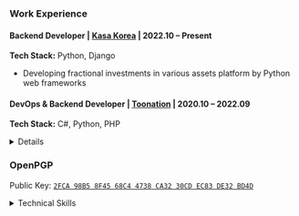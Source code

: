 ### Work Experience


#### Backend Developer | [Kasa Korea](https://kasa.co.kr/) | 2022.10 – Present  
**Tech Stack:** Python, Django  
- Developing fractional investments in various assets platform by Python web frameworks  

#### DevOps & Backend Developer | [Toonation](https://toon.at/) | 2020.10 – 2022.09  
**Tech Stack:** C#, Python, PHP  

<details>
  <summary>Details</summary>

- Developed and scaled a real-time streaming donation platform for content creators  
- [Designed and implemented a secure payment settlement system for streamers](https://payment.toothlife.co.kr/)  

- Enhanced **service reliability & operational efficiency**  
  - Applied automated circuit breaker for continuous failures → seamless fallback to alternative services  
  - Built real-time monitoring with Prometheus & Grafana, integrated admin notifications  
  - Provided proactive incident response, ensuring stability even during urgent off-hour issues  

- Built and operated **cloud-native infrastructure & CI/CD**  
  - Developed AWS serverless-based APIs  
  - Created and maintained CI/CD pipelines using GitLab CI  

- Developed **donor engagement features**  
  - Shared video viewing experience  
  - Automatic recharge when donation balance was insufficient  
  - TTS (Text-to-Speech) donations using the creator’s voice  

- Maintained and enhanced **interactive donation services**  
  - “Quest Donation” (mission-based donations)  
  - “Karaoke Donation” (song requests with lyrics sync)  
  - Improved song data storage design and maintained coupon system  
  <details>
    <summary>Demo</summary>
    https://www.youtube.com/shorts/PCMkheq27e4
  </details>

- **Shopping Mall Projects**  
  - Built infrastructure and integrated Toonation API for the [Shopping mall](https://shop.toon.at)  
  - Independently developed an early-stage prototype (backend & infrastructure)  

</details>


### OpenPGP
Public Key: [`2FCA 98B5 8F45 68C4 4738 CA32 30CD EC83 DE32 BD4D`](https://keys.openpgp.org/vks/v1/by-fingerprint/2FCA98B58F4568C44738CA3230CDEC83DE32BD4D)

<details>
  <summary>Technical Skills</summary>
  
  ### Languages
  ![Python](https://img.shields.io/badge/Python-3776AB?style=flat&logo=Python&logoColor=white)
  ![C#](https://img.shields.io/badge/C%23-239120.svg?style=flat&logo=c-sharp&logoColor=white)
  ![Go](https://img.shields.io/badge/Go-00ADD8.svg?style=flat&logo=go&logoColor=white)
  ![JavaScript](https://img.shields.io/badge/Javascript-323330.svg?style=flat&logo=javascript)
  ![PHP](https://img.shields.io/badge/PHP-777BB4.svg?style=flat&logo=php&logoColor=white)
  ![Java](https://img.shields.io/badge/Java-ED8B00.svg?style=flat&logo=java&logoColor=white)

  ### Frameworks & Tools
  ![FastAPI](https://img.shields.io/badge/FastAPI-009688?style=flat&logo=FastAPI&logoColor=white)
  ![Django](https://img.shields.io/badge/Django-092E20.svg?style=flat&logo=django&logoColor=white)
  ![.Net](https://img.shields.io/badge/.NET-5C2D91?style=flat&logo=.net&logoColor=white)
  ![CodeIgniter](https://img.shields.io/badge/Codeigniter-EF4223.svg?style=flat&logo=codeigniter&logoColor=white)

  ### Cloud & Infrastructure
  ![AWS](https://img.shields.io/badge/AWS-FF9900.svg?style=flat&logo=amazon-aws&logoColor=white)
  ![Terraform](https://img.shields.io/badge/Terraform-7B42BC?style=flat&logo=terraform&logoColor=white)
  ![Docker](https://img.shields.io/badge/Docker-0db7ed.svg?style=flat&logo=docker&logoColor=white)
  ![Kubernetes](https://img.shields.io/badge/Kubernetes-326CE5?style=flat&logo=kubernetes&logoColor=white)
  ![GitHub Actions](https://img.shields.io/badge/Github%20Actions-2671E5.svg?style=flat&logo=githubactions&logoColor=white)
  ![GitLab CI](https://img.shields.io/badge/Gitlab%20CI-181717.svg?style=flat&logo=gitlab&logoColor=white)
  ![Cloudflare](https://img.shields.io/badge/Cloudflare-F38020?style=flat&logo=Cloudflare&logoColor=white)

  ### Operating Systems
  ![Ubuntu](https://img.shields.io/badge/Ubuntu-E95420?style=flat&logo=ubuntu&logoColor=white)
  ![Rocky Linux](https://img.shields.io/badge/-Rocky%20Linux-10B981?style=flat&logo=rockylinux&logoColor=white)
  ![CentOS](https://img.shields.io/badge/CentOS-002260?style=flat&logo=centos&logoColor=F0F0F0)
  ![Windows Server](https://img.shields.io/badge/Windows%20Server-0078D6?style=flat&logo=windows&logoColor=white)

  ### Databases
  ![MySQL](https://img.shields.io/badge/MySQL-005C84?style=flat&logo=mysql&logoColor=white)
  ![MariaDB](https://img.shields.io/badge/MariaDB-003545?style=flat&logo=mariaDB&logoColor=white)
  ![MSSQL](https://img.shields.io/badge/MSSQL-CC2927?style=flat&logo=microsoft-sql-server&logoColor=white)
  ![Redis](https://img.shields.io/badge/Redis-DD0031.svg?style=flat&logo=redis&logoColor=white)
  ![AmazonDynamoDB](https://img.shields.io/badge/Amazon%20DynamoDB-4053D6?style=flat&logo=Amazon%20DynamoDB&logoColor=white)

  ### Monitoring & Observability
  ![Grafana](https://img.shields.io/badge/Grafana-F46800.svg?style=flat&logo=grafana&logoColor=white)
  ![Prometheus](https://img.shields.io/badge/Prometheus-E6522C?style=flat&logo=Prometheus&logoColor=white)
  ![Datadog](https://img.shields.io/badge/Datadog-632CA6?style=flat&logo=datadog&logoColor=white)

  ### Project Management
  ![Jira](https://img.shields.io/badge/Jira-0A0FFF.svg?style=flat&logo=jira&logoColor=white)
  ![Confluence](https://img.shields.io/badge/Confluence-172BF4.svg?style=flat&logo=confluence&logoColor=white)
  ![Redmine](https://img.shields.io/badge/Redmine-B32024.svg?style=flat&logo=redmine&logoColor=white)
</details>

